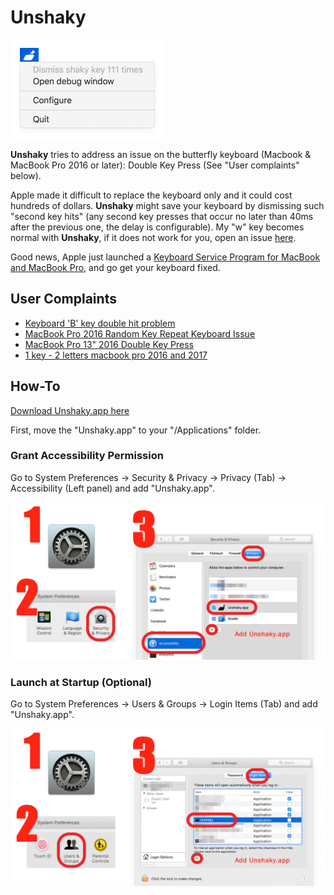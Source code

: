 # Unshaky

![Menubar](README/menubar.png)

**Unshaky** tries to address an issue on the butterfly keyboard (Macbook & MacBook Pro 2016 or later): Double Key Press (See "User complaints" below). 

Apple made it difficult to replace the keyboard only and it could cost hundreds of dollars. **Unshaky** might save your keyboard by dismissing such "second key hits" (any second key presses that occur no later than 40ms after the previous one, the delay is configurable). My "w" key becomes normal with **Unshaky**, if it does not work for you, open an issue [here](https://github.com/Aahung/Unshaky/issues).

Good news, Apple just launched a [Keyboard Service Program for MacBook and MacBook Pro](https://www.apple.com/ca/support/keyboard-service-program-for-macbook-and-macbook-pro/), and go get your keyboard fixed.

## User Complaints

- [Keyboard 'B' key double hit problem](https://www.ifixit.com/Answers/View/402016/Keyboard+%27B%27+key+double+hit+problem)
- [MacBook Pro 2016 Random Key Repeat Keyboard Issue](https://discussions.apple.com/thread/7840547)
- [MacBook Pro 13" 2016 Double Key Press](https://forums.macrumors.com/threads/macbook-pro-13-2016-double-key-press.2025843/)
- [1 key - 2 letters macbook pro 2016 and 2017](https://apple.stackexchange.com/questions/293523/1-key-2-letters-macbook-pro-2016-and-2017)

## How-To

[Download Unshaky.app here](https://github.com/Aahung/Unshaky/releases)

First, move the "Unshaky.app" to your "/Applications" folder.

### Grant Accessibility Permission

Go to System Preferences -> Security & Privacy -> Privacy (Tab) -> Accessibility (Left panel) and add "Unshaky.app".

![Grant Accessibility Permission](README/how-to-1.png)

### Launch at Startup (Optional)

Go to System Preferences -> Users & Groups -> Login Items (Tab) and add "Unshaky.app".

![Grant Accessibility Permission](README/how-to-2.png)
